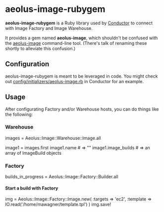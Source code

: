 # aeolus-image-rubygem #
**aeolus-image-rubygem** is a Ruby library used by [Conductor](https://github.com/aeolusproject/conductor) to connect with Image Factory and Image Warehouse.

It provides a gem named **aeolus-image**, which shouldn't be confused with the [aeolus-image](https://github.com/aeolusproject/aeolus-image) command-line tool. (There's talk of renaming these shortly to alleviate this confusion.)

## Configuration ##
aeolus-image-rubygem is meant to be leveraged in code. You might check out [config/initializers/aeolus-image.rb](https://github.com/aeolusproject/conductor/blob/master/src/config/initializers/aeolus-image.rb) in Conductor for an example.

## Usage ##
After configurating Factory and/or Warehouse hosts, you can do things like the following:

### Warehouse ###

   images = Aeolus::Image::Warehouse::Image.all
   
   image1 = images.first
   image1.name # => ""
   image1.image_builds # => an array of ImageBuild objects

### Factory ###
   builds_in_progress = Aeolus::Image::Factory::Builder.all

#### Start a build with Factory ####
   img = Aeolus::Image::Factory::Image.new(
    :targets => 'ec2',
    :template => IO.read('/home/mawagner/template.tpl')
   )
   img.save!
